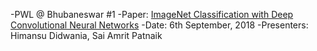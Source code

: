 -PWL @ Bhubaneswar #1
-Paper: [ImageNet Classification with Deep Convolutional Neural Networks](https://papers.nips.cc/paper/4824-imagenet-classification-with-deep-convolutional-neural-networks)
-Date: 6th September, 2018
-Presenters: Himansu Didwania, Sai Amrit Patnaik
